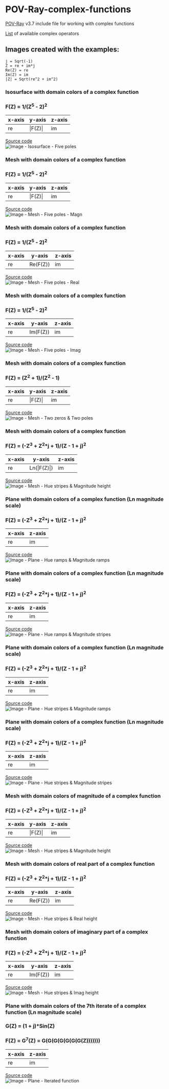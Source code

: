# POV-Ray-complex-functions
[POV-Ray](http://www.povray.org) v3.7 include file for working with complex functions

[List](OPERATORS.md) of available complex operators

## Images created with the examples:

```
j = Sqrt(-1)
Z = re + im*j
Re(Z) = re
Im(Z) = im
|Z| = Sqrt(re^2 + im^2)
```

### Isosurface with domain colors of a complex function
### F(Z) = 1/(Z<sup>5</sup> - 2)<sup>2</sup>

| x-axis |  y-axis   | z-axis |
| ------ | --------- | ------ |
|   re   | \|F(Z)\| |   im   |

[Source code](Examples/FivePoles_Isosurface.pov)\
![Image - Isosurface - Five poles](Examples/FivePoles_Isosurface.png)

### Mesh with domain colors of a complex function
### F(Z) = 1/(Z<sup>5</sup> - 2)<sup>2</sup>

| x-axis |  y-axis   | z-axis |
| ------ | --------- | ------ |
|   re   | \|F(Z)\| |   im   |

[Source code](Examples/FivePoles_ClippedMesh2_Magn.pov)\
![Image - Mesh - Five poles - Magn](Examples/FivePoles_ClippedMesh2_Magn.png)

### Mesh with domain colors of a complex function
### F(Z) = 1/(Z<sup>5</sup> - 2)<sup>2</sup>

| x-axis |  y-axis   | z-axis |
| ------ | --------- | ------ |
|   re   | Re(F(Z)) |   im   |

[Source code](Examples/FivePoles_ClippedMesh2_Real.pov)\
![Image - Mesh - Five poles - Real](Examples/FivePoles_ClippedMesh2_Real.png)

### Mesh with domain colors of a complex function
### F(Z) = 1/(Z<sup>5</sup> - 2)<sup>2</sup>

| x-axis |  y-axis   | z-axis |
| ------ | --------- | ------ |
|   re   | Im(F(Z)) |   im   |

[Source code](Examples/FivePoles_ClippedMesh2_Imag.pov)\
![Image - Mesh - Five poles - Imag](Examples/FivePoles_ClippedMesh2_Imag.png)

### Mesh with domain colors of a complex function
### F(Z) = (Z<sup>2</sup> + 1)/(Z<sup>2</sup> - 1)

| x-axis |  y-axis   | z-axis |
| ------ | --------- | ------ |
|   re   | \|F(Z)\| |   im   |

[Source code](Examples/Two_Zeros_Two_Poles.pov)\
![Image - Mesh - Two zeros & Two poles](Examples/Two_Zeros_Two_Poles.png)

### Mesh with domain colors of a complex function
### F(Z) = (-Z<sup>3</sup> + Z<sup>2</sup>*j + 1)/(Z - 1 + j)<sup>2</sup>

| x-axis |     y-axis    | z-axis |
| ------ | ------------- | ------ |
|   re   | Ln(\|F(Z)\|) |   im   |

[Source code](Examples/HueStripes_MagnHeight.pov)\
![Image - Mesh - Hue stripes & Magnitude height](Examples/HueStripes_MagnHeight.png)

### Plane with domain colors of a complex function (Ln magnitude scale)
### F(Z) = (-Z<sup>3</sup> + Z<sup>2</sup>*j + 1)/(Z - 1 + j)<sup>2</sup>

| x-axis | z-axis |
| ------ | ------ |
|   re   |   im   |

[Source code](Examples/HueRamps_MagnRamps.pov)\
![Image - Plane - Hue ramps & Magnitude ramps](Examples/HueRamps_MagnRamps.png)

### Plane with domain colors of a complex function (Ln magnitude scale)
### F(Z) = (-Z<sup>3</sup> + Z<sup>2</sup>*j + 1)/(Z - 1 + j)<sup>2</sup>

| x-axis | z-axis |
| ------ | ------ |
|   re   |   im   |

[Source code](Examples/HueRamps_MagnStripes.pov)\
![Image - Plane - Hue ramps & Magnitude stripes](Examples/HueRamps_MagnStripes.png)

### Plane with domain colors of a complex function (Ln magnitude scale)
### F(Z) = (-Z<sup>3</sup> + Z<sup>2</sup>*j + 1)/(Z - 1 + j)<sup>2</sup>

| x-axis | z-axis |
| ------ | ------ |
|   re   |   im   |

[Source code](Examples/HueStripes_MagnRamps.pov)\
![Image - Plane - Hue stripes & Magnitude ramps](Examples/HueStripes_MagnRamps.png)

### Plane with domain colors of a complex function (Ln magnitude scale)
### F(Z) = (-Z<sup>3</sup> + Z<sup>2</sup>*j + 1)/(Z - 1 + j)<sup>2</sup>

| x-axis | z-axis |
| ------ | ------ |
|   re   |   im   |

[Source code](Examples/HueStripes_MagnStripes.pov)\
![Image - Plane - Hue stripes & Magnitude stripes](Examples/HueStripes_MagnStripes.png)

### Mesh with domain colors of magnitude of a complex function
### F(Z) = (-Z<sup>3</sup> + Z<sup>2</sup>*j + 1)/(Z - 1 + j)<sup>2</sup>

| x-axis |  y-axis   | z-axis |
| ------ | --------- | ------ |
|   re   | \|F(Z)\| |   im   |

[Source code](Examples/HueStripes_MagnHeight_NonLn.pov)\
![Image - Mesh - Hue stripes & Magnitude height](Examples/HueStripes_MagnHeight_NonLn.png)

### Mesh with domain colors of real part of a complex function
### F(Z) = (-Z<sup>3</sup> + Z<sup>2</sup>*j + 1)/(Z - 1 + j)<sup>2</sup>

| x-axis |   y-axis   | z-axis |
| ------ | ---------- | ------ |
|   re   | Re(F(Z))  |   im   |

[Source code](Examples/HueStripes_RealHeight_NonLn.pov)\
![Image - Mesh - Hue stripes & Real height](Examples/HueStripes_RealHeight_NonLn.png)

### Mesh with domain colors of imaginary part of a complex function
### F(Z) = (-Z<sup>3</sup> + Z<sup>2</sup>*j + 1)/(Z - 1 + j)<sup>2</sup>

| x-axis |   y-axis   | z-axis |
| ------ | ---------- | ------ |
|   re   | Im(F(Z))  |   im   |

[Source code](Examples/HueStripes_ImagHeight_NonLn.pov)\
![Image - Mesh - Hue stripes & Imag height](Examples/HueStripes_ImagHeight_NonLn.png)

### Plane with domain colors of the 7th iterate of a complex function (Ln magnitude scale)
### G(Z) = (1 + j)*Sin(Z)
### F(Z) = G<sup>7</sup>(Z) = G(G(G(G(G(G(G(Z)))))))

| x-axis | z-axis |
| ------ | ------ |
|   re   |   im   |

[Source code](Examples/Iterated_Sine.pov)\
![Image - Plane - Iterated function](Examples/Iterated_Sine.png)
